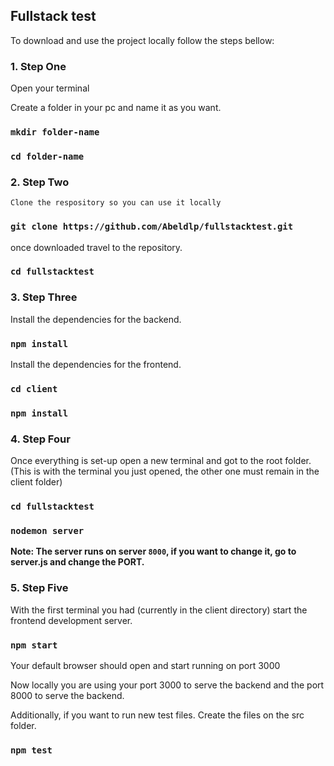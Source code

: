 ## Fullstack test

To download and use the project locally follow the steps bellow:

### 1. Step One

Open your terminal

Create a folder in your pc and name it as you want.

### `mkdir folder-name`

### `cd folder-name`

### 2. Step Two

    Clone the respository so you can use it locally

### `git clone https://github.com/Abeldlp/fullstacktest.git`

once downloaded travel to the repository.

### `cd fullstacktest`

### 3. Step Three

Install the dependencies for the backend.

### `npm install`

Install the dependencies for the frontend.

### `cd client`

### `npm install`

### 4. Step Four

Once everything is set-up open a new terminal and got to the root folder.
(This is with the terminal you just opened, the other one must remain in the client folder)

### `cd fullstacktest`

### `nodemon server`

**Note: The server runs on server `8000`, if you want to change it, go to server.js and change the PORT.**

### 5. Step Five

With the first terminal you had (currently in the client directory) start the frontend development server.

### `npm start`

Your default browser should open and start running on port 3000

Now locally you are using your port 3000 to serve the backend and the port 8000 to serve the backend.

Additionally, if you want to run new test files.
Create the files on the src folder.

### `npm test`
